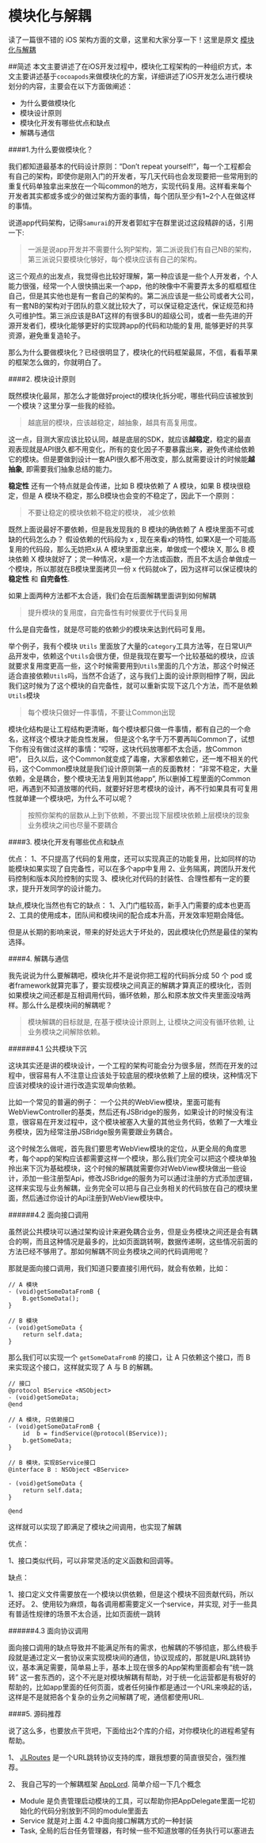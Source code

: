# 模块化与解耦

读了一篇很不错的 iOS 架构方面的文章，这里和大家分享一下！这里是原文 [模块化与解耦](https://blog.cnbluebox.com/blog/2015/11/28/module-and-decoupling/?hmsr=toutiao.io&utm_medium=toutiao.io&utm_source=toutiao.io)


##简述
本文主要讲述了在iOS开发过程中，模块化工程架构的一种组织方式，本文主要讲述基于`cocoapods`来做模块化的方案，详细讲述了iOS开发怎么进行模块划分的内容，主要会在以下方面做阐述：

- 为什么要做模块化
- 模块设计原则
- 模块化开发有哪些优点和缺点
- 解耦与通信

####1.为什么要做模块化？

我们都知道最基本的代码设计原则：“Don’t repeat yourself!”，每一个工程都会有自己的架构，即使你是刚入门的开发者，写几天代码也会发现要把一些常用到的重复代码单独拿出来放在一个叫common的地方，实现代码复用。这样看来每个开发者其实都或多或少的做过架构方面的事情，每个团队至少有1~2个人在做这样的事情。

说道app代码架构，记得`Samurai`的开发者郭虹宇在群里说过这段精辟的话，引用一下:

> 一派是说app开发并不需要什么狗P架构，第二派说我们有自己NB的架构，第三派说只要模块化够好，每个模块应该有自己的架构。

这三个观点的出发点，我觉得也比较好理解，第一种应该是一些个人开发者，个人能力很强，经常一个人很快搞出来一个app，他的映像中不需要弄太多的框框框住自己，但是其实他也是有一套自己的架构的。第二派应该是一些公司或者大公司，有一套NB的架构对于团队的意义就比较大了，可以保证稳定迭代，保证规范和持久可维护性。第三派应该是BAT这样的有很多BU的超级公司，或者一些先进的开源开发者们，模块化能够更好的实现跨app的代码和功能的复用, 能够更好的共享资源，避免重复造轮子。

那么为什么要做模块化？已经很明显了，模块化的代码框架最屌，不信，看看苹果的框架怎么做的，你就明白了。

####2. 模块设计原则

既然模块化最屌，那怎么才能做好project的模块化拆分呢，哪些代码应该被放到一个模块？这里分享一些我的经验。

> 越底层的模块，应该越稳定，越抽象，越具有高复用度。

这一点，目测大家应该比较认同，越是底层的SDK，就应该**越稳定**，稳定的最直观表现就是API很久都不用变化，所有的变化因子不要暴露出来，避免传递给依赖它的模块。但是要做到设计一套API很久都不用改变，那么就需要设计的时候能**越抽象**, 即需要我们抽象总结的能力。

**稳定性** 还有一个特点就是会传递，比如 B 模块依赖了 A 模块，如果 B 模块很稳定，但是 A 模块不稳定，那么B模块也会变的不稳定了，因此下一个原则：

> 不要让稳定的模块依赖不稳定的模块， 减少依赖

既然上面说最好不要依赖，但是我发现我的 B 模块的确依赖了 A 模块里面不可或缺的代码怎么办？ 假设依赖的代码段为 x , 现在来看x的特性, 如果X是一个可能高复用的代码段，那么无妨把x从 A 模块里面拿出来，单做成一个模块 X, 那么 B 模块依赖 X 模块就好了；灵一种情况，x是一个方法或函数，而且不太适合单做成一个模块，所以那就在B模块里面拷贝一份 x 代码就ok了，因为这样可以保证模块的 **稳定性** 和 **自完备性**.

如果上面两种方法都不太合适，我们会在后面解耦里面讲到如何解耦

> 提升模块的复用度，自完备性有时候要优于代码复用

什么是自完备性，就是尽可能的依赖少的模块来达到代码可复用。

举个例子，我有个模块 `Utils` 里面放了大量的`category`工具方法等，在日常UI产品开发中，依赖这个`Utils`会很方便，但是我现在要写一个比较基础的模块，应该就要求复用度更高一些，这个时候需要用到`Utils`里面的几个方法，那这个时候还适合直接依赖`Utils`吗，当然不合适了，这与我们上面的设计原则相悖了啊，因此我们这时候为了这个模块的自完备性，就可以重新实现下这几个方法，而不是依赖`Utils`模块

> 每个模块只做好一件事情，不要让Common出现

模块化结构是让工程结构更清晰，每个模块都只做一件事情，都有自己的一个命名，这样这个模块才能良性发展， 但是这个名字千万不要再叫Common了，试想下你有没有做过这样的事情：“哎呀，这块代码放哪都不太合适，放Common吧”， 日久以后，这个Common就变成了毒瘤，大家都依赖它，还一堆不相关的代码，这个Common模块就是我们设计原则第一点的反面教材： “非常不稳定，大量依赖，全是耦合，整个模块无法复用到其他app”, 所以删掉工程里面的Common吧，再遇到不知道放哪的代码，就要好好思考模块的设计，再不行如果具有可复用性就单建一个模块吧，为什么不可以呢？

> 按照你架构的层数从上到下依赖，不要出现下层模块依赖上层模块的现象
业务模块之间也尽量不要耦合

####3. 模块化开发有哪些优点和缺点

优点： 1、不只提高了代码的复用度，还可以实现真正的功能复用，比如同样的功能模块如果实现了自完备性，可以在多个app中复用 2、业务隔离，跨团队开发代码控制和版本风险控制的实现 3、模块化对代码的封装性、合理性都有一定的要求，提升开发同学的设计能力。

缺点,模块化当然也有它的缺点： 1、入门门槛较高，新手入门需要的成本也更高 2、工具的使用成本，团队间和模块间的配合成本升高，开发效率短期会降低。

但是从长期的影响来说，带来的好处远大于坏处的，因此模块化仍然是最佳的架构选择。

####4. 解耦与通信

我先说说为什么要解耦吧，模块化并不是说你把工程的代码拆分成 50 个 pod 或者framework就算完事了，要实现模块之间真正的解耦才算真正的模块化，否则如果模块之间还都是互相调用代码，循环依赖，那么和原本放文件夹里面没啥两样。那么什么是模块间的解耦呢？

> 模块解耦的目标就是, 在基于模块设计原则上, 让模块之间没有循环依赖, 让业务模块之间解除依赖。


######4.1 公共模块下沉

这块其实还是讲的模块设计，一个工程的架构可能会分为很多层，然而在开发的过程中，很容易有人不注意让应该处于较底层的模块依赖了上层的模块，这种情况下应该对模块的设计进行改造实现单向依赖。

比如一个常见的普遍的例子： 一个公共的WebView模块，里面可能有WebViewController的基类，然后还有JSBridge的服务，如果设计的时候没有注意，很容易在开发过程中，这个模块被塞入大量的其他业务代码，依赖了一大堆业务模块，因为经常注册JSBridge服务需要跟业务耦合。

这个时候怎么做呢，首先我们要思考WebView模块的定位，从更全局的角度思考，每个app的架构应该都需要这样一个模块，那么我们完全可以把这个模块单独拎出来下沉为基础模块，这个时候的解耦就需要你对WebView模块做出一些设计，添加一些注册型Api，修改JSBridge的服务为可以通过注册的方式添加逻辑，这样来实现与业务解耦，业务完全可以把与自己业务相关的代码放在自己的模块里面，然后通过你设计的Api注册到WebView模块中。

######4.2 面向接口调用

虽然说公共模块可以通过架构设计来避免耦合业务，但是业务模块之间还是会有耦合的啊，而且这种情况是最多的，比如页面跳转啊，数据传递啊，这些情况前面的方法已经不够用了。那如何解耦不同业务模块之间的代码调用呢？

那就是面向接口调用，我们知道只要直接引用代码，就会有依赖，比如：

```
// A 模块
- (void)getSomeDataFromB {
    B.getSomeData();
}

// B 模块
- (void)getSomeData {
    return self.data;
}
```

那么我们可以实现一个 `getSomeDataFromB` 的接口，让 A 只依赖这个接口，而 B 来实现这个接口，这样就实现了 A 与 B 的解耦。

```
// 接口
@protocol BService <NSObject>
- (void)getSomeData;
@end

// A 模块, 只依赖接口
- (void)getSomeDataFromB {
    id  b = findService(@protocol(BService));
    b.getSomeData;
}

// B 模块，实现BService接口
@interface B : NSObject <BService>

- (void)getSomeData {
    return self.data;
}

@end
```
这样就可以实现了即满足了模块之间调用，也实现了解耦

优点：

1、接口类似代码，可以非常灵活的定义函数和回调等。

缺点：

1、接口定义文件需要放在一个模块以供依赖，但是这个模块不回贡献代码，所以还好。
2、使用较为麻烦，每各调用都需要定义一个service，并实现, 对于一些具有普适性规律的场景不太合适，比如页面统一跳转

######4.3 面向协议调用

面向接口调用的缺点导致并不能满足所有的需求，也解耦的不够彻底，那么终极手段就是通过定义一套协议来实现模块间的通信，协议现成的，那就是URL跳转协议，基本满足需要，简单易上手，基本上现在很多的App架构里面都会有“统一跳转” 这一套东西的，这个不光是对模块解耦有帮助，对于统一化运营都是有极好的帮助的，比如app里面的任何页面，或者任何操作都是通过一个URL来唤起的话，这样是不是就把各个复杂的业务之间解耦了呢，通信都使用URL.

####5. 源码推荐

说了这么多，也要放点干货吧，下面给出2个库的介绍，对你模块化的进程希望有帮助。

1、 [JLRoutes](https://github.com/joeldev/JLRoutes) 是一个URL跳转协议支持的库，跟我想要的简直很契合，强烈推荐。

2、 我自己写的一个解耦框架 [AppLord](https://github.com/NianJi/AppLord). 简单介绍一下几个概念

* Module 是负责管理启动模块的工具，可以帮助你把AppDelegate里面一坨初始化的代码分别放到不同的module里面去
* Service 就是对上面 4.2 中面向接口解耦方式的一种封装
* Task, 全局的后台任务管理器，有时候一些不知道放哪的任务执行可以塞进去